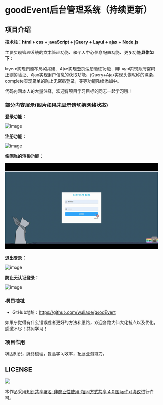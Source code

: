 # goodEvent后台管理系统（持续更新）


## 项目介绍

**技术栈：html + css + javaScript + jQuery + Layui + ajax + Node.js**

主要实现管理系统的文本管理功能、和个人中心信息配置功能、更多功能**具体如下**：

layout实现页面布局的搭建、Ajax实现登录注册验证功能、用Layui实现账号密码正则的验证、Ajax实现用户信息的获取功能、jQuery+Ajax实现头像昵称的渲染、complete实现简单的防止无密码登录，等等功能陆续添加中。

代码内涵本人的大量注释，欢迎有项目学习目标的同志一起学习哦！

### 部分内容展示(图片如果未显示请切换网络状态)

**登录功能：**

![image](https://github.com/wuliaoe/goodEvent/blob/main/assets/readmeImg/login.gif)

**注册功能：**

![image](https://github.com/wuliaoe/goodEvent/blob/main/assets/readmeImg/reg.gif)

**像昵称的渲染功能：**

![image](https://github.com/wuliaoe/goodEvent/blob/main/assets/readmeImg/picandname.gif)

**退出登录：**

![image](https://github.com/wuliaoe/goodEvent/blob/main/assets/readmeImg/backlogin.gif)

**防止无认证登录：**

![image](https://github.com/wuliaoe/goodEvent/blob/main/assets/readmeImg/protect.gif)

### 项目地址

- GitHub地址：<https://github.com/wuliaoe/goodEvent>

如果宁觉得有什么错误或者更好的方法和思路，欢迎各路大仙大佬指点以及优化，感激不尽！共同学习！

### 项目作用

巩固知识，脉络梳理，提高学习效率，拓展业务能力。


## LICENSE

![](http://img.smyhvae.com/20210331_CC-BY-NC-SA.png)

本作品采用[知识共享署名-非商业性使用-相同方式共享 4.0 国际许可协议](https://creativecommons.org/licenses/by-nc-sa/4.0/)进行许可。